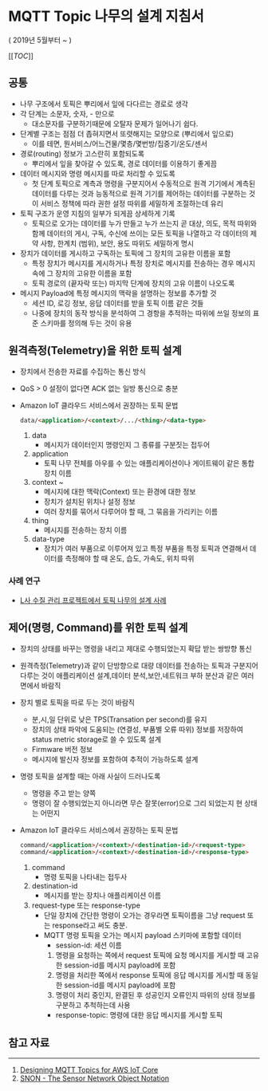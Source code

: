 # MQTT Topic 나무의 설계 지침서

( 2019년 5월부터 ~ )

[[_TOC_]]

## 공통

- 나무 구조에서 토픽은 뿌리에서 잎에 다다르는 경로로 생각
- 각 단계는 소문자, 숫자, - 만으로
  - 대소문자를 구분하기때문에 오탈자 문제가 일어나기 쉽다.
- 단계별 구조는 점점 더 좁혀지면서 또렷해지는 모양으로 (뿌리에서 잎으로)
  - 이를 테면, 뭔서비스/어느건물/몇층/몇번방/집중기/온도/센서
- 경로(routing) 정보가 고스란히 포함되도록
  - 뿌리에서 잎을 찾아갈 수 있도록, 경로 데이터를 이용하기 좋게끔
- 데이터 메시지와 명령 메시지를 따로 처리할 수 있도록
  - 첫 단계 토픽으로 계측과 명령을 구분지어서 수동적으로 원격 기기에서 계측된
    데이터를 다루는 것과 능동적으로 원격 기기를 제어하는 데이터를 구분하는 것이
    서비스 정책에 따라 권한 설정 따위를 세밀하게 조절하는데 유리
- 토픽 구조가 운영 지침의 일부가 되게끔 상세하게 기록
  - 토픽으로 오가는 데이터를 누가 만들고 누가 쓰는지 곧 대상, 의도, 목적 따위와
    함께 데이터의 게시, 구독, 수신에 쓰이는 모든 토픽을 나열하고 각 데이터의 제약
    사항, 한계치 (범위), 보안, 용도 따위도 세밀하게 명시
- 장치가 데이터를 게시하고 구독하는 토픽에 그 장치의 고유한 이름을 포함
  - 특정 장치가 메시지를 게시하거나 특정 장치로 메시지를 전송하는 경우 메시지 속에 그 장치의 고유한 이름을 포함
  - 토픽 경로의 (끝자락 또는) 마지막 단계에 장치의 고유 이름이 나오도록
- 메시지 Payload에 특정 메시지의 맥락을 설명하는 정보를 추가할 것
  - 세션 ID, 로깅 정보, 응답 데이터를 받을 토픽 이름 같은 것들
  - 나중에 장치의 동작 방식을 분석하여 그 경항을 추적하는 따위에 쓰일 정보의
      표준 스키마를 정의해 두는 것이 유용

## 원격측정(Telemetry)을 위한 토픽 설계

- 장치에서 전송한 자료를 수집하는 통신 방식
- QoS > 0 설정이 없다면 ACK 없는 일방 통신으로 충분
- Amazon IoT 클라우드 서비스에서 권장하는 토픽 문법

  ```html
  data/<application>/<context>/.../<thing>/<data-type>
  ```

  1. data
      - 메시지가 데이터인지 명령인지 그 종류를 구분짓는 접두어
  2. application
      - 토픽 나무 전체를 아우를 수 있는 애플리케이션이나 게이트웨이 같은 통합 장치 이름
  3. context ~
      - 메시지에 대한 맥락(Context) 또는 환경에 대한 정보
      - 장치가 설치된 위치나 설정 정보
      - 여러 장치를 묶어서 다루어야 할 때, 그 묶음을 가리키는 이름
  4. thing
      - 메시지를 전송하는 장치 이름
  5. data-type
      - 장치가 여러 부품으로 이루어져 있고 특정 부품을 특정 토픽과 연결해서
      데이터를 측정해야 할 때 온도, 습도, 가속도, 위치 따위

### 사례 연구

- [L사 수질 관리 프로젝트에서 토픽 나무의 설계 사례](../cases/lottewp.md)

## 제어(명령, Command)를 위한 토픽 설계

- 장치의 상태를 바꾸는 명령을 내리고 제대로 수행되었는지 확답 받는 쌍방향 통신
- 원격측정(Telemetry)과 같이 단방향으로 대량 데이터를 전송하는 토픽과 구분지어
  다루는 것이 애플리케이션 설계,데이터 분석,보안,네트워크 부하 분산과 같은 여러
  면에서 바람직
- 장치 별로 토픽을 따로 두는 것이 바람직
  - 분,시,일 단위로 낮은 TPS(Transation per second)를 유지
  - 장치의 상태 파악에 도움되는 (연결성, 부품별 오류 따위) 정보를
    저장하여 status metric storage로 쓸 수 있도록 설계
  - Firmware 버전 정보
  - 메시지에 발신자 정보를 포함하여 추적이 가능하도록 설계
- 명령 토픽을 설계할 때는 아래 사실이 드러나도록
  - 명령을 주고 받는 양쪽
  - 명령이 잘 수행되었는지 아니라면 무슨 잘못(error)으로 그리
    되었는지 현 상태는 어떤지
- Amazon IoT 클라우드 서비스에서 권장하는 토픽 문법

  ```html
  command/<application>/<context>/<destination-id>/<request-type>
  command/<application>/<context>/<destination-id>/<response-type>
  ```

  1. command
     - 명령 토픽을 나타내는 접두사
  2. destination-id
     - 메시지를 받는 장치나 애플리케이션 이름
  3. request-type 또는 response-type
     - 단일 장치에 간단한 명령이 오가는 경우라면 토픽이름을 그냥 request 또는 response라고 써도 충분.
     - MQTT 명령 토픽을 오가는 메시지 payload 스키마에 포함할 데이터
       - session-id: 세션 이름
       1. 명령을 요청하는 쪽에서 request 토픽에 요청 메시지를 게시할 때 고유한 session-id를 메시지 payload에 포함
       2. 명령을 처리한 쪽에서 response 토픽에 응답 메시지를 게시할 때 동일한 session-id를 메시지 payload에 포함
       3. 명령이 처리 중인지, 완결된 후 성공인지 오류인지 따위의 상태 정보를 구분하고 추척하는데 사용
       - response-topic: 명령에 대한 응답 메시지를 게시할 토픽

## 참고 자료

------

1. [Designing MQTT Topics for AWS IoT Core](https://d1.awsstatic.com/whitepapers/Designing_MQTT_Topics_for_AWS_IoT_Core.pdf)
2. [SNON - The Sensor Network Object Notation](http://www.snon.org/)
